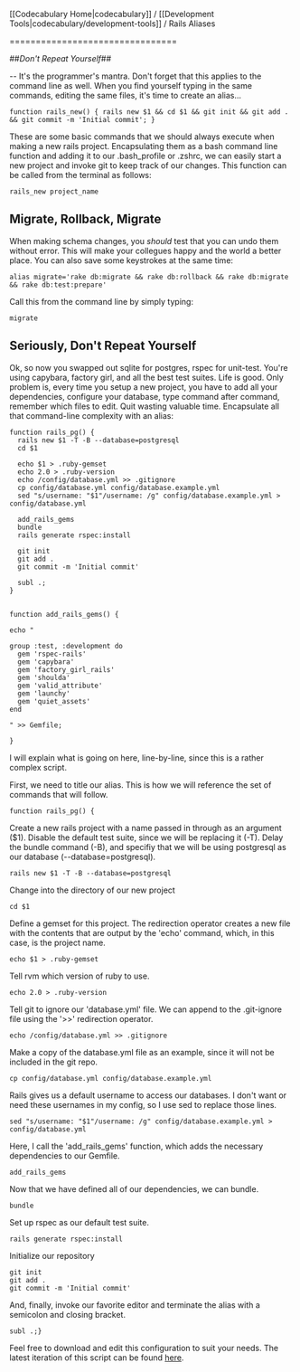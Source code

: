 [[Codecabulary Home|codecabulary]] / [[Development Tools|codecabulary/development-tools]] / Rails Aliases

<!-- ---title: Rails Aliases -->
================================

##_Don't Repeat Yourself_##

-- It's the programmer's mantra. Don't forget that this applies to the command line as well. When you find yourself typing in the same commands, editing the same files, it's time to create an alias...

    function rails_new() { rails new $1 && cd $1 && git init && git add . && git commit -m 'Initial commit'; }

These are some basic commands that we should always execute when making a new rails project. Encapsulating them as a bash command line function and adding it to our .bash_profile or .zshrc, we can easily start a new project and invoke git to keep track of our changes. This function can be called from the terminal as follows:

    rails_new project_name


## Migrate, Rollback, Migrate ##

When making schema changes, you _should_ test that you can undo them without error. This will make your collegues happy and the world a better place. You can also save some keystrokes at the same time:

    alias migrate='rake db:migrate && rake db:rollback && rake db:migrate && rake db:test:prepare'

Call this from the command line by simply typing:

    migrate


## Seriously, Don't Repeat Yourself ##

Ok, so now you swapped out sqlite for postgres, rspec for unit-test. You're using capybara, factory girl, and all the best test suites. Life is good. Only problem is, every time you setup a new project, you have to add all your dependencies, configure your database, type command after command, remember which files to edit. Quit wasting valuable time. Encapsulate all that command-line complexity with an alias:

    function rails_pg() {
      rails new $1 -T -B --database=postgresql
      cd $1

      echo $1 > .ruby-gemset
      echo 2.0 > .ruby-version
      echo /config/database.yml >> .gitignore
      cp config/database.yml config/database.example.yml
      sed "s/username: "$1"/username: /g" config/database.example.yml > config/database.yml

      add_rails_gems
      bundle
      rails generate rspec:install

      git init
      git add .
      git commit -m 'Initial commit'

      subl .;
    }


    function add_rails_gems() {

    echo "

    group :test, :development do
      gem 'rspec-rails'
      gem 'capybara'
      gem 'factory_girl_rails'
      gem 'shoulda'
      gem 'valid_attribute'
      gem 'launchy'
      gem 'quiet_assets'
    end

    " >> Gemfile;

    }

I will explain what is going on here, line-by-line, since this is a rather complex script.

First, we need to title our alias. This is how we will reference the set of commands that will follow.

    function rails_pg() {

Create a new rails project with a name passed in through as an argument ($1). Disable the default test suite, since we will be replacing it (-T). Delay the bundle command (-B), and specifiy that we will be using postgresql as our database (--database=postgresql).

    rails new $1 -T -B --database=postgresql

Change into the directory of our new project

    cd $1

Define a gemset for this project. The redirection operator creates a new file with the contents that are output by the 'echo' command, which, in this case, is the project name.

    echo $1 > .ruby-gemset

Tell rvm which version of ruby to use.

    echo 2.0 > .ruby-version

Tell git to ignore our 'database.yml' file. We can append to the .git-ignore file using the '>>' redirection operator.

    echo /config/database.yml >> .gitignore

Make a copy of the database.yml file as an example, since it will not be included in the git repo.

    cp config/database.yml config/database.example.yml

Rails gives us a default username to access our databases. I don't want or need these usernames in my config, so I use sed to replace those lines.

    sed "s/username: "$1"/username: /g" config/database.example.yml > config/database.yml

Here, I call the 'add_rails_gems' function, which adds the necessary dependencies to our Gemfile.

    add_rails_gems

Now that we have defined all of our dependencies, we can bundle.

    bundle

Set up rspec as our default test suite.

    rails generate rspec:install

Initialize our repository

    git init
    git add .
    git commit -m 'Initial commit'

And, finally, invoke our favorite editor and terminate the alias with a semicolon and closing bracket.

    subl .;}

Feel free to download and edit this configuration to suit your needs. The latest iteration of this script can be found [here](https://gist.github.com/radavis/6539343).
